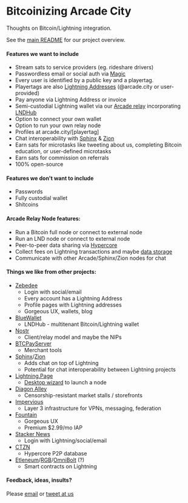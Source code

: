 # Bitcoinizing Arcade City

Thoughts on Bitcoin/Lightning integration.

See the [main README](https://github.com/ArcadeCity/arcade/blob/main/README.md) for our project overview.

#### Features we want to include

- Stream sats to service providers (eg. rideshare drivers)
- Passwordless email or social auth via [Magic](https://magic.link/)
- Every user is identified by a public key and a playertag.
- Playertags are also [Lightning Addresses](https://lightningaddress.com/) (@arcade.city or user-provided)
- Pay anyone via Lightning Address or invoice
- Semi-custodial Lightning wallet via our [Arcade relay](https://github.com/ArcadeCity/ArcadeHub) incorporating [LNDHub](https://bluewallet.io/lndhub/)
- Option to connect your own wallet
- Option to run your own relay node
- Profiles at arcade.city/[playertag]
- Chat interoperability with [Sphinx](https://sphinx.chat/) & [Zion](https://getzion.com/)
- Earn sats for microtasks like tweeting about us, completing Bitcoin education, or user-defined microtasks
- Earn sats for commission on referrals
- 100% open-source

#### Features we don't want to include

- Passwords
- Fully custodial wallet
- Shitcoins

#### Arcade Relay Node features:

- Run a Bitcoin full node or connect to external node
- Run an LND node or connect to external node
- Peer-to-peer data sharing via [Hypercore](https://hypercore-protocol.org/)
- Collect fees on Lightning transactions and maybe [data storage](https://fiatjaf.com/5b2a2772.html)
- Communicate with other Arcade/Sphinx/Zion nodes for chat

#### Things we like from other projects:

- [Zebedee](https://zebedee.io/)
  - Login with social/email
  - Every account has a Lightning Address
  - Profile pages with Lightning addresses
  - Gorgeous UX, wallets, blog
- [BlueWallet](https://bluewallet.io/)
  - LNDHub - multitenant Bitcoin/Lightning wallet
- [Nostr](https://github.com/fiatjaf/nostr)
  - Client/relay model and maybe the NIPs
- [BTCPayServer](https://btcpayserver.org/)
  - Merchant tools
- [Sphinx](https://sphinx.chat/)/[Zion](https://getzion.com/)
  - Adds chat on top of Lightning
  - Potential for chat interoperability between Lightning projects
- [Lightning.Page](https://lightning.page/)
  - [Desktop wizard](https://github.com/shocknet/Wizard) to launch a node
- [Diagon Alley](https://www.youtube.com/watch?v=GeaFTblOmNA)
  - Censorship-resistant market stalls / storefronts
- [Impervious](https://www.impervious.ai/)
  - Layer 3 infrastructure for VPNs, messaging, federation
- [Fountain](https://www.fountain.fm/)
  - Gorgeous UX
  - Premium $2.99/mo IAP
- [Stacker News](https://stacker.news/)
  - Login with Lightning/social/email
- [CTZN](https://github.com/bluelinklabs/ctzn)
  - Hypercore P2P database
- [Etleneum](https://etleneum.com/)/[RGB](https://www.rgbfaq.com/)/[OmniBolt](https://omnilab.online/omnibolt/) (?)
  - Smart contracts on Lightning

#### Feedback, ideas, insults?

Please [email](mailto:cityhall@arcade.city) or [tweet at us](https://twitter.com/ArcadeCityHall)
